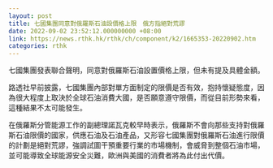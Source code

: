 ```yaml
---
layout: post
title: 七國集團同意對俄羅斯石油設價格上限　俄方指絕對荒謬
date: 2022-09-02 23:52:12.000000000 +08:00
link: https://news.rthk.hk/rthk/ch/component/k2/1665353-20220902.htm
categories: rthk
---
```


七國集團發表聯合聲明，同意對俄羅斯石油設置價格上限，但未有提及具體金額。

路透社早前披露，七國集團內部對單方面制定的限價是否有效，抱持懷疑態度，因為很大程度上取決於全球石油消費大國，是否願意遵守限價，而從目前形勢來看，這種結果不太可能發生。

在俄羅斯分管能源工作的副總理諾瓦克較早時表示，俄羅斯不會向那些支持對俄羅斯石油限價的國家，供應石油及石油產品，又形容七國集團對俄羅斯石油進行限價的計劃是絕對荒謬，強調試圖干預重要行業的市場機制，會威脅到整個石油市場，並可能導致全球能源安全災難，歐洲與美國的消費者將為此付出代價。
